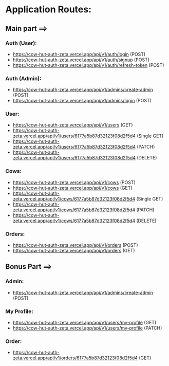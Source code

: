 # Application Routes:

## Main part ==>

### Auth (User):

-   https://cow-hut-auth-zeta.vercel.app/api/v1/auth/login (POST)
-   https://cow-hut-auth-zeta.vercel.app/api/v1/auth/signup (POST)
-   https://cow-hut-auth-zeta.vercel.app/api/v1/auth/refresh-token (POST)

### Auth (Admin):

-   https://cow-hut-auth-zeta.vercel.app/api/v1/admins/create-admin (POST)
-   https://cow-hut-auth-zeta.vercel.app/api/v1/admins/login (POST)

### User:

-   https://cow-hut-auth-zeta.vercel.app/api/v1/users (GET)
-   https://cow-hut-auth-zeta.vercel.app/api/v1/users/6177a5b87d32123f08d2f5d4 (Single GET)
-   https://cow-hut-auth-zeta.vercel.app/api/v1/users/6177a5b87d32123f08d2f5d4 (PATCH)
-   https://cow-hut-auth-zeta.vercel.app/api/v1/users/6177a5b87d32123f08d2f5d4 (DELETE)

### Cows:

-   https://cow-hut-auth-zeta.vercel.app/api/v1/cows (POST)
-   https://cow-hut-auth-zeta.vercel.app/api/v1/cows (GET)
-   https://cow-hut-auth-zeta.vercel.app/api/v1/cows/6177a5b87d32123f08d2f5d4 (Single GET)
-   https://cow-hut-auth-zeta.vercel.app/api/v1/cows/6177a5b87d32123f08d2f5d4 (PATCH)
-   https://cow-hut-auth-zeta.vercel.app/api/v1/cows/6177a5b87d32123f08d2f5d4 (DELETE)

### Orders:

-   https://cow-hut-auth-zeta.vercel.app/api/v1/orders (POST)
-   https://cow-hut-auth-zeta.vercel.app/api/v1/orders (GET)

## Bonus Part ==>

### Admin:

-   https://cow-hut-auth-zeta.vercel.app/api/v1/admins/create-admin (POST)

### My Profile:

-   https://cow-hut-auth-zeta.vercel.app/api/v1/users/my-profile (GET)
-   https://cow-hut-auth-zeta.vercel.app/api/v1/users/my-profile (PATCH)

### Order:

-   https://cow-hut-auth-zeta.vercel.app/api/v1/orders/6177a5b87d32123f08d2f5d4 (GET)
